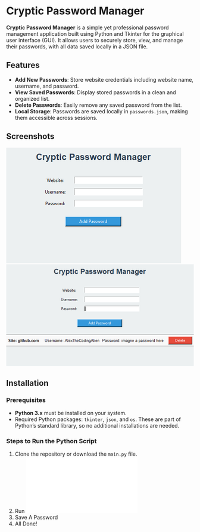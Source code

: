 # Cryptic Password Manager

**Cryptic Password Manager** is a simple yet professional password management application built using Python and Tkinter for the graphical user interface (GUI). It allows users to securely store, view, and manage their passwords, with all data saved locally in a JSON file.

## Features

- **Add New Passwords**: Store website credentials including website name, username, and password.
- **View Saved Passwords**: Display stored passwords in a clean and organized list.
- **Delete Passwords**: Easily remove any saved password from the list.
- **Local Storage**: Passwords are saved locally in `passwords.json`, making them accessible across sessions.

## Screenshots

![Cryptic Password Manager Screenshot](screenshot1.png)
![Cryptic Password Manager Screenshot](screenshot2.png)

## Installation

### Prerequisites
- **Python 3.x** must be installed on your system.
- Required Python packages: `tkinter`, `json`, and `os`. These are part of Python’s standard library, so no additional installations are needed.

### Steps to Run the Python Script
1. Clone the repository or download the `main.py` file.
2. Run ![Cryptic Password Manager File](main.py)
3. Save A Password
4. All Done!

